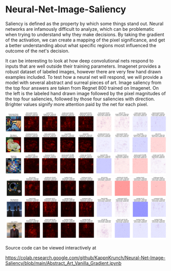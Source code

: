 # Neural-Net-Image-Saliency
Saliency is defined as the property by which some things stand out. Neural networks are infamously difficult to analyze, which can be problematic when trying to understand why they make decisions. By taking the gradient of the activation, we can create a mapping of the pixel significance, and get a better understanding about what specific regions most influenced the outcome of the net's decision.


It can be interesting to look at how deep convolutional nets respond to inputs that are well outside their training parameters. Imagenet provides a robust dataset of labeled images, however there are very few hand drawn examples included. To test how a neural net will respond, we will provide a model with several abstract and surreal pieces of art. Image saliency from the top four answers are taken from Regnet 800 trained on Imagenet. On the left is the labeled hand drawn image followed by the pixel magnitudes of the top four saliencies, followed by those four saliencies with direction. Brighter values signify more attention paid by the net for each pixel.

![Example readouts of the saliencies 1](imageSaliency2.PNG "saliency")
![Example readouts of the saliencies 2](imageSaliency.PNG "saliency")

Source code can be viewed interactively at

https://colab.research.google.com/github/KappnKrunch/Neural-Net-Image-Saliency/blob/main/Abstract_Art_Vanilla_Gradient.ipynb
